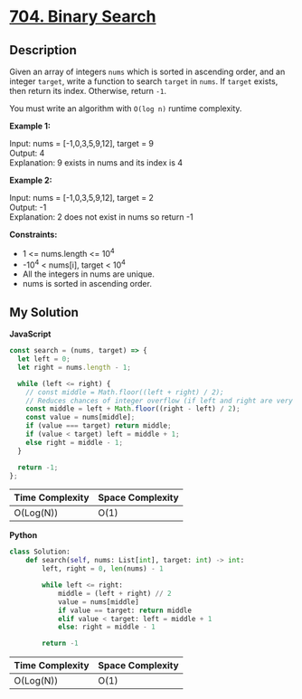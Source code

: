 # [704. Binary Search](https://leetcode.com/problems/binary-search)

## Description

Given an array of integers `nums` which is sorted in ascending order, and an integer `target`, write a function to search `target` in `nums`. If `target` exists, then return its index. Otherwise, return `-1`.

You must write an algorithm with `O(log n)` runtime complexity.

**Example 1:**

Input: nums = [-1,0,3,5,9,12], target = 9  
Output: 4  
Explanation: 9 exists in nums and its index is 4

**Example 2:**

Input: nums = [-1,0,3,5,9,12], target = 2  
Output: -1  
Explanation: 2 does not exist in nums so return -1

**Constraints:**

- 1 <= nums.length <= 10<sup>4</sup>
- -10<sup>4</sup> < nums[i], target < 10<sup>4</sup>
- All the integers in nums are unique.
- nums is sorted in ascending order.

## My Solution

**JavaScript**

```js
const search = (nums, target) => {
  let left = 0;
  let right = nums.length - 1;

  while (left <= right) {
    // const middle = Math.floor((left + right) / 2);
    // Reduces chances of integer overflow (if left and right are very large)
    const middle = left + Math.floor((right - left) / 2);
    const value = nums[middle];
    if (value === target) return middle;
    if (value < target) left = middle + 1;
    else right = middle - 1;
  }

  return -1;
};
```

| Time Complexity | Space Complexity |
| --------------- | ---------------- |
| O(Log(N))       | O(1)             |

**Python**

```python
class Solution:
    def search(self, nums: List[int], target: int) -> int:
        left, right = 0, len(nums) - 1

        while left <= right:
            middle = (left + right) // 2
            value = nums[middle]
            if value == target: return middle
            elif value < target: left = middle + 1
            else: right = middle - 1

        return -1
```

| Time Complexity | Space Complexity |
| --------------- | ---------------- |
| O(Log(N))       | O(1)             |
